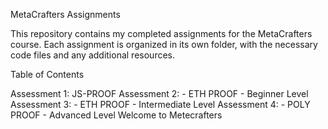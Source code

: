 MetaCrafters Assignments

This repository contains my completed assignments for the MetaCrafters course. Each assignment is organized in its own folder, with the necessary code files and any additional resources.

Table of Contents

Assessment 1: JS-PROOF
Assessment 2: - ETH PROOF - Beginner Level
Assessment 3: - ETH PROOF - Intermediate Level
Assessment 4: - POLY PROOF - Advanced Level Welcome to Metecrafters


